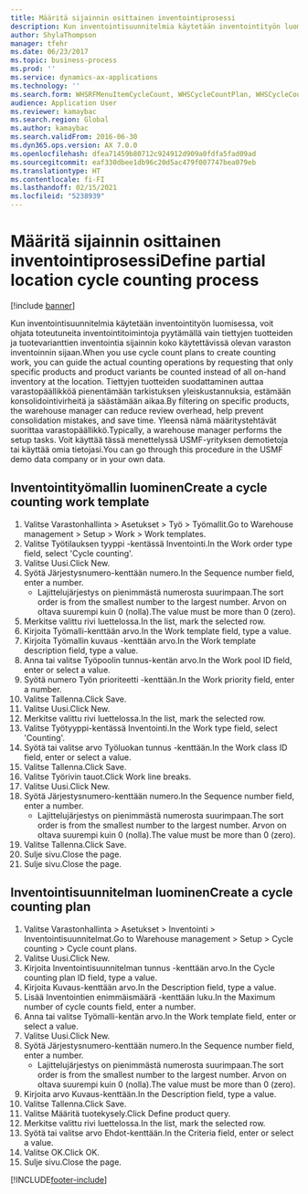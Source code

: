 ```yaml
---
title: Määritä sijainnin osittainen inventointiprosessi
description: Kun inventointisuunnitelmia käytetään inventointityön luomisessa, voit ohjata toteutuneita inventointitoimintoja pyytämällä vain tiettyjen tuotteiden ja tuotevarianttien inventointia sijainnin koko käytettävissä olevan varaston inventoinnin sijaan.
author: ShylaThompson
manager: tfehr
ms.date: 06/23/2017
ms.topic: business-process
ms.prod: ''
ms.service: dynamics-ax-applications
ms.technology: ''
ms.search.form: WHSRFMenuItemCycleCount, WHSCycleCountPlan, WHSCycleCountPlanListPage, WHSWorkTemplateTable
audience: Application User
ms.reviewer: kamaybac
ms.search.region: Global
ms.author: kamaybac
ms.search.validFrom: 2016-06-30
ms.dyn365.ops.version: AX 7.0.0
ms.openlocfilehash: dfea71459b80712c924912d909a0fdfa5fad09ad
ms.sourcegitcommit: eaf330dbee1db96c20d5ac479f007747bea079eb
ms.translationtype: HT
ms.contentlocale: fi-FI
ms.lasthandoff: 02/15/2021
ms.locfileid: "5238939"
---
```

# <a name="define-partial-location-cycle-counting-process"></a><span data-ttu-id="42337-103">Määritä sijainnin osittainen inventointiprosessi</span><span class="sxs-lookup"><span data-stu-id="42337-103">Define partial location cycle counting process</span></span> 

[!include [banner](../../includes/banner.md)]

<span data-ttu-id="42337-104">Kun inventointisuunnitelmia käytetään inventointityön luomisessa, voit ohjata toteutuneita inventointitoimintoja pyytämällä vain tiettyjen tuotteiden ja tuotevarianttien inventointia sijainnin koko käytettävissä olevan varaston inventoinnin sijaan.</span><span class="sxs-lookup"><span data-stu-id="42337-104">When you use cycle count plans to create counting work, you can guide the actual counting operations by requesting that only specific products and product variants be counted instead of all on-hand inventory at the location.</span></span> <span data-ttu-id="42337-105">Tiettyjen tuotteiden suodattaminen auttaa varastopäällikköä pienentämään tarkistuksen yleiskustannuksia, estämään konsolidointivirheitä ja säästämään aikaa.</span><span class="sxs-lookup"><span data-stu-id="42337-105">By filtering on specific products, the warehouse manager can reduce review overhead, help prevent consolidation mistakes, and save time.</span></span> <span data-ttu-id="42337-106">Yleensä nämä määritystehtävät suorittaa varastopäällikkö.</span><span class="sxs-lookup"><span data-stu-id="42337-106">Typically, a warehouse manager performs the setup tasks.</span></span> <span data-ttu-id="42337-107">Voit käyttää tässä menettelyssä USMF-yrityksen demotietoja tai käyttää omia tietojasi.</span><span class="sxs-lookup"><span data-stu-id="42337-107">You can go through this procedure in the USMF demo data company or in your own data.</span></span>


## <a name="create-a-cycle-counting-work-template"></a><span data-ttu-id="42337-108">Inventointityömallin luominen</span><span class="sxs-lookup"><span data-stu-id="42337-108">Create a cycle counting work template</span></span>
1. <span data-ttu-id="42337-109">Valitse Varastonhallinta > Asetukset > Työ > Työmallit.</span><span class="sxs-lookup"><span data-stu-id="42337-109">Go to Warehouse management > Setup > Work > Work templates.</span></span>
2. <span data-ttu-id="42337-110">Valitse Työtilauksen tyyppi -kentässä Inventointi.</span><span class="sxs-lookup"><span data-stu-id="42337-110">In the Work order type field, select 'Cycle counting'.</span></span>
3. <span data-ttu-id="42337-111">Valitse Uusi.</span><span class="sxs-lookup"><span data-stu-id="42337-111">Click New.</span></span>
4. <span data-ttu-id="42337-112">Syötä Järjestysnumero-kenttään numero.</span><span class="sxs-lookup"><span data-stu-id="42337-112">In the Sequence number field, enter a number.</span></span>
    * <span data-ttu-id="42337-113">Lajittelujärjestys on pienimmästä numerosta suurimpaan.</span><span class="sxs-lookup"><span data-stu-id="42337-113">The sort order is from the smallest number to the largest number.</span></span> <span data-ttu-id="42337-114">Arvon on oltava suurempi kuin 0 (nolla).</span><span class="sxs-lookup"><span data-stu-id="42337-114">The value must be more than 0 (zero).</span></span>  
5. <span data-ttu-id="42337-115">Merkitse valittu rivi luettelossa.</span><span class="sxs-lookup"><span data-stu-id="42337-115">In the list, mark the selected row.</span></span>
6. <span data-ttu-id="42337-116">Kirjoita Työmalli-kenttään arvo.</span><span class="sxs-lookup"><span data-stu-id="42337-116">In the Work template field, type a value.</span></span>
7. <span data-ttu-id="42337-117">Kirjoita Työmallin kuvaus -kenttään arvo.</span><span class="sxs-lookup"><span data-stu-id="42337-117">In the Work template description field, type a value.</span></span>
8. <span data-ttu-id="42337-118">Anna tai valitse Työpoolin tunnus-kentän arvo.</span><span class="sxs-lookup"><span data-stu-id="42337-118">In the Work pool ID field, enter or select a value.</span></span>
9. <span data-ttu-id="42337-119">Syötä numero Työn prioriteetti -kenttään.</span><span class="sxs-lookup"><span data-stu-id="42337-119">In the Work priority field, enter a number.</span></span>
10. <span data-ttu-id="42337-120">Valitse Tallenna.</span><span class="sxs-lookup"><span data-stu-id="42337-120">Click Save.</span></span>
11. <span data-ttu-id="42337-121">Valitse Uusi.</span><span class="sxs-lookup"><span data-stu-id="42337-121">Click New.</span></span>
12. <span data-ttu-id="42337-122">Merkitse valittu rivi luettelossa.</span><span class="sxs-lookup"><span data-stu-id="42337-122">In the list, mark the selected row.</span></span>
13. <span data-ttu-id="42337-123">Valitse Työtyyppi-kentässä Inventointi.</span><span class="sxs-lookup"><span data-stu-id="42337-123">In the Work type field, select 'Counting'.</span></span>
14. <span data-ttu-id="42337-124">Syötä tai valitse arvo Työluokan tunnus -kenttään.</span><span class="sxs-lookup"><span data-stu-id="42337-124">In the Work class ID field, enter or select a value.</span></span>
15. <span data-ttu-id="42337-125">Valitse Tallenna.</span><span class="sxs-lookup"><span data-stu-id="42337-125">Click Save.</span></span>
16. <span data-ttu-id="42337-126">Valitse Työrivin tauot.</span><span class="sxs-lookup"><span data-stu-id="42337-126">Click Work line breaks.</span></span>
17. <span data-ttu-id="42337-127">Valitse Uusi.</span><span class="sxs-lookup"><span data-stu-id="42337-127">Click New.</span></span>
18. <span data-ttu-id="42337-128">Syötä Järjestysnumero-kenttään numero.</span><span class="sxs-lookup"><span data-stu-id="42337-128">In the Sequence number field, enter a number.</span></span>
    * <span data-ttu-id="42337-129">Lajittelujärjestys on pienimmästä numerosta suurimpaan.</span><span class="sxs-lookup"><span data-stu-id="42337-129">The sort order is from the smallest number to the largest number.</span></span> <span data-ttu-id="42337-130">Arvon on oltava suurempi kuin 0 (nolla).</span><span class="sxs-lookup"><span data-stu-id="42337-130">The value must be more than 0 (zero).</span></span>  
19. <span data-ttu-id="42337-131">Valitse Tallenna.</span><span class="sxs-lookup"><span data-stu-id="42337-131">Click Save.</span></span>
20. <span data-ttu-id="42337-132">Sulje sivu.</span><span class="sxs-lookup"><span data-stu-id="42337-132">Close the page.</span></span>
21. <span data-ttu-id="42337-133">Sulje sivu.</span><span class="sxs-lookup"><span data-stu-id="42337-133">Close the page.</span></span>

## <a name="create-a-cycle-counting-plan"></a><span data-ttu-id="42337-134">Inventointisuunnitelman luominen</span><span class="sxs-lookup"><span data-stu-id="42337-134">Create a cycle counting plan</span></span>
1. <span data-ttu-id="42337-135">Valitse Varastonhallinta > Asetukset > Inventointi > Inventointisuunnitelmat.</span><span class="sxs-lookup"><span data-stu-id="42337-135">Go to Warehouse management > Setup > Cycle counting > Cycle count plans.</span></span>
2. <span data-ttu-id="42337-136">Valitse Uusi.</span><span class="sxs-lookup"><span data-stu-id="42337-136">Click New.</span></span>
3. <span data-ttu-id="42337-137">Kirjoita Inventointisuunnitelman tunnus -kenttään arvo.</span><span class="sxs-lookup"><span data-stu-id="42337-137">In the Cycle counting plan ID field, type a value.</span></span>
4. <span data-ttu-id="42337-138">Kirjoita Kuvaus-kenttään arvo.</span><span class="sxs-lookup"><span data-stu-id="42337-138">In the Description field, type a value.</span></span>
5. <span data-ttu-id="42337-139">Lisää Inventointien enimmäismäärä -kenttään luku.</span><span class="sxs-lookup"><span data-stu-id="42337-139">In the Maximum number of cycle counts field, enter a number.</span></span>
6. <span data-ttu-id="42337-140">Anna tai valitse Työmalli-kentän arvo.</span><span class="sxs-lookup"><span data-stu-id="42337-140">In the Work template field, enter or select a value.</span></span>
7. <span data-ttu-id="42337-141">Valitse Uusi.</span><span class="sxs-lookup"><span data-stu-id="42337-141">Click New.</span></span>
8. <span data-ttu-id="42337-142">Syötä Järjestysnumero-kenttään numero.</span><span class="sxs-lookup"><span data-stu-id="42337-142">In the Sequence number field, enter a number.</span></span>
    * <span data-ttu-id="42337-143">Lajittelujärjestys on pienimmästä numerosta suurimpaan.</span><span class="sxs-lookup"><span data-stu-id="42337-143">The sort order is from the smallest number to the largest number.</span></span> <span data-ttu-id="42337-144">Arvon on oltava suurempi kuin 0 (nolla).</span><span class="sxs-lookup"><span data-stu-id="42337-144">The value must be more than 0 (zero).</span></span>  
9. <span data-ttu-id="42337-145">Kirjoita arvo Kuvaus-kenttään.</span><span class="sxs-lookup"><span data-stu-id="42337-145">In the Description field, type a value.</span></span>
10. <span data-ttu-id="42337-146">Valitse Tallenna.</span><span class="sxs-lookup"><span data-stu-id="42337-146">Click Save.</span></span>
11. <span data-ttu-id="42337-147">Valitse Määritä tuotekysely.</span><span class="sxs-lookup"><span data-stu-id="42337-147">Click Define product query.</span></span>
12. <span data-ttu-id="42337-148">Merkitse valittu rivi luettelossa.</span><span class="sxs-lookup"><span data-stu-id="42337-148">In the list, mark the selected row.</span></span>
13. <span data-ttu-id="42337-149">Syötä tai valitse arvo Ehdot-kenttään.</span><span class="sxs-lookup"><span data-stu-id="42337-149">In the Criteria field, enter or select a value.</span></span>
14. <span data-ttu-id="42337-150">Valitse OK.</span><span class="sxs-lookup"><span data-stu-id="42337-150">Click OK.</span></span>
15. <span data-ttu-id="42337-151">Sulje sivu.</span><span class="sxs-lookup"><span data-stu-id="42337-151">Close the page.</span></span>



[!INCLUDE[footer-include](../../../includes/footer-banner.md)]